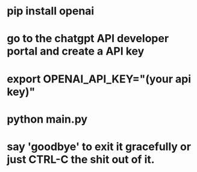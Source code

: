 # pip install openai

# go to the chatgpt API developer portal and create a API key

# export OPENAI_API_KEY="(your api key)"

# python main.py

# say 'goodbye' to exit it gracefully or just CTRL-C the shit out of it.

